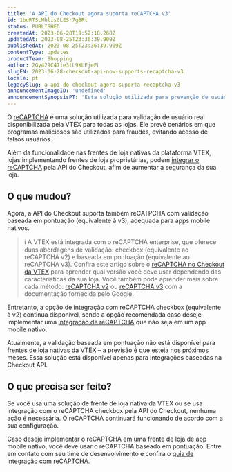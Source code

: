 ```yaml
---
title: 'A API do Checkout agora suporta reCAPTCHA v3'
id: 1buRTScMhlis0LESr7g8Rt
status: PUBLISHED
createdAt: 2023-06-28T19:52:18.268Z
updatedAt: 2023-08-25T23:36:39.909Z
publishedAt: 2023-08-25T23:36:39.909Z
contentType: updates
productTeam: Shopping
author: 2Gy429C47ie3tL9XUEjeFL
slugEN: 2023-06-28-checkout-api-now-supports-recaptcha-v3
locale: pt
legacySlug: a-api-do-checkout-agora-suporta-recaptcha-v3
announcementImageID: 'undefined'
announcementSynopsisPT: 'Esta solução utilizada para prevenção de usuários falsos pode ser usada para apps mobile nativos e outras integrações'
---
```


O [reCAPTCHA](https://help.vtex.com/pt/tutorial/recaptcha-no-checkout--18Te3oDd7f4qcjKu9jhNzP) é uma solução utilizada para validação de usuário real disponibilizada pela VTEX para todas as lojas. Ele prevê cenários em que programas maliciosos são utilizados para fraudes, evitando acesso de falsos usuários.

Além da funcionalidade nas frentes de loja nativas da plataforma VTEX, lojas implementando frentes de loja proprietárias, podem [integrar o reCAPTCHA](https://developers.vtex.com/docs/guides/recaptcha) pela API do Checkout, afim de aumentar a segurança da sua loja.

## O que mudou?

Agora, a API do Checkout suporta também reCATPCHA com validação baseada em pontuação (equivalente à v3), adequada para apps mobile nativos.

> ℹ️ A VTEX está integrada com o reCAPTCHA enterprise, que oferece duas abordagens de validação: checkbox (equivalente ao reCAPTCHA v2) e baseada em pontuação (equivalente ao reCAPTCHA v3). Confira este artigo sobre o [reCAPTCHA no Checkout da VTEX](https://help.vtex.com/pt/tutorial/recaptcha-no-checkout--18Te3oDd7f4qcjKu9jhNzP#versoes-do-recaptcha) para aprender qual versão você deve usar dependendo das características da sua loja. Você também pode aprender mais sobre cada método: [reCAPTCHA v2](https://developers.google.com/recaptcha/docs/display) ou [reCAPTCHA v3](https://developers.google.com/recaptcha/docs/v3) com a documentação fornecida pelo Google.

Entretanto, a opção de integração com reCAPTCHA checkbox (equivalente à v2) continua disponível, sendo a opção recomendada caso deseje implementar uma [integração de reCAPTCHA](https://developers.vtex.com/docs/guides/recaptcha) que não seja em um app mobile nativo.

Atualmente, a validação baseada em pontuação não está disponível para frentes de loja nativas da VTEX – a previsão é que esteja nos próximos meses. Essa solução está disponível apenas para integrações baseadas na Checkout API.

## O que precisa ser feito?

Se você usa uma solução de frente de loja nativa da VTEX ou se usa integração com o reCAPTCHA checkbox pela API do Checkout, nenhuma ação é necessária. O reCAPTCHA continuará funcionando de acordo com a sua configuração.

Caso deseje implementar o reCAPTCHA em uma frente de loja de app mobile nativo, você deve usar o reCAPTCHA baseado em pontuação. Entre em contato com seu time de desenvolvimento e confira o [guia de integração com reCAPTCHA](https://developers.vtex.com/docs/guides/recaptcha).

